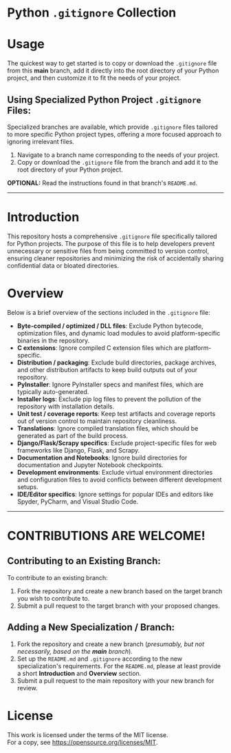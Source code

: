 # Python `.gitignore` Collection

# Usage

The quickest way to get started is to copy or download the `.gitignore` file from this **main** branch, add it directly into the root directory of your Python project, and then customize it to fit the needs of your project.

## Using Specialized Python Project `.gitignore` Files:

Specialized branches are available, which provide `.gitignore` files tailored to more specific Python project types, offering a more focused approach to ignoring irrelevant files.

1. Navigate to a branch name corresponding to the needs of your project.
2. Copy or download the `.gitignore` file from the branch and add it to the root directory of your Python project.

**OPTIONAL:** Read the instructions found in that branch's `README.md`.

---

# Introduction

This repository hosts a comprehensive `.gitignore` file specifically tailored for Python projects. The purpose of this file is to help developers prevent unnecessary or sensitive files from being committed to version control, ensuring cleaner repositories and minimizing the risk of accidentally sharing confidential data or bloated directories.

# Overview

Below is a brief overview of the sections included in the `.gitignore` file:

- **Byte-compiled / optimized / DLL files**: Exclude Python bytecode, optimization files, and dynamic load modules to avoid platform-specific binaries in the repository.
- **C extensions**: Ignore compiled C extension files which are platform-specific.
- **Distribution / packaging**: Exclude build directories, package archives, and other distribution artifacts to keep build outputs out of your repository.
- **PyInstaller**: Ignore PyInstaller specs and manifest files, which are typically auto-generated.
- **Installer logs**: Exclude pip log files to prevent the pollution of the repository with installation details.
- **Unit test / coverage reports**: Keep test artifacts and coverage reports out of version control to maintain repository cleanliness.
- **Translations**: Ignore compiled translation files, which should be generated as part of the build process.
- **Django/Flask/Scrapy specifics**: Exclude project-specific files for web frameworks like Django, Flask, and Scrapy.
- **Documentation and Notebooks**: Ignore build directories for documentation and Jupyter Notebook checkpoints.
- **Development environments**: Exclude virtual environment directories and configuration files to avoid conflicts between different development setups.
- **IDE/Editor specifics**: Ignore settings for popular IDEs and editors like Spyder, PyCharm, and Visual Studio Code.

---

# CONTRIBUTIONS ARE WELCOME!

## Contributing to an Existing Branch:

To contribute to an existing branch:

1. Fork the repository and create a new branch based on the target branch you wish to contribute to.
2. Submit a pull request to the target branch with your proposed changes.

## Adding a New Specialization / Branch:

1. Fork the repository and create a new branch (_presumably, but not necessarily, based on the **main** branch_).
2. Set up the `README.md` and `.gitignore` according to the new specialization's requirements. For the `README.md`, please at least provide a short **Introduction** and **Overview** section.
3. Submit a pull request to the main repository with your new branch for review.

# License

This work is licensed under the terms of the MIT license.  
For a copy, see <https://opensource.org/licenses/MIT>.
